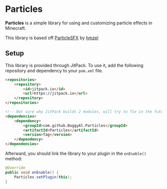 # Particles
**Particles** is a simple library for using and customizing particle effects in Minecraft.

This library is based off [ParticleSFX](https://github.com/hmzel/ParticleSFX) by [hmzel](https://github.com/hmzel)
## Setup
This library is provided through JitPack. To use it, add the following repository and dependency to your `pom.xml` file.
```html
<repositories>
    <repository>
        <id>jitpack.io</id>
        <url>https://jitpack.io</url>
    </repository>
</repositories>

<!-- Not sure why JitPack builds 2 modules, will try to fix in the future... -->
<dependencies>
    <dependency>
        <groupId>com.github.BuggyAl.Particles</groupId>
        <artifactId>Particles</artifactId>
        <version>Tag</version>
    </dependency>
</dependencies>
```
Afterward, you should link the library to your plugin in the `onEnable()` method:
```java
@Override
public void onEnable() {
    Particles.setPlugin(this);
}
